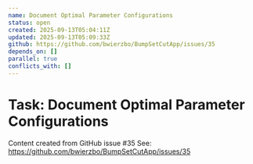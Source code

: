 ```yaml
---
name: Document Optimal Parameter Configurations
status: open
created: 2025-09-13T05:04:11Z
updated: 2025-09-13T05:09:33Z
github: https://github.com/bwierzbo/BumpSetCutApp/issues/35
depends_on: []
parallel: true
conflicts_with: []
---
```


# Task: Document Optimal Parameter Configurations

Content created from GitHub issue #35
See: https://github.com/bwierzbo/BumpSetCutApp/issues/35

